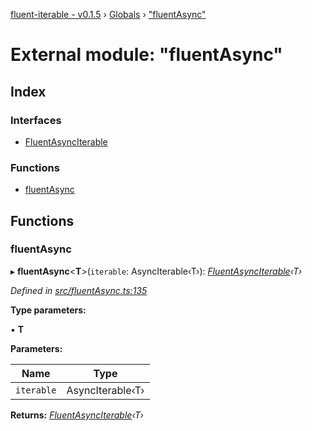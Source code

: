 [fluent-iterable - v0.1.5](../README.md) › [Globals](../globals.md) › ["fluentAsync"](_fluentasync_.md)

# External module: "fluentAsync"

## Index

### Interfaces

* [FluentAsyncIterable](../interfaces/_fluentasync_.fluentasynciterable.md)

### Functions

* [fluentAsync](_fluentasync_.md#fluentasync)

## Functions

###  fluentAsync

▸ **fluentAsync**<**T**>(`iterable`: AsyncIterable‹T›): *[FluentAsyncIterable](../interfaces/_fluentasync_.fluentasynciterable.md)‹T›*

*Defined in [src/fluentAsync.ts:135](https://github.com/kataik/fluent-iterable/blob/0d3fbb0/src/fluentAsync.ts#L135)*

**Type parameters:**

▪ **T**

**Parameters:**

Name | Type |
------ | ------ |
`iterable` | AsyncIterable‹T› |

**Returns:** *[FluentAsyncIterable](../interfaces/_fluentasync_.fluentasynciterable.md)‹T›*
